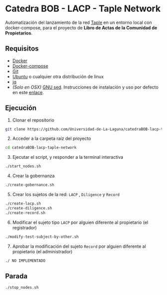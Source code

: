 # Catedra BOB - LACP - Taple Network

Automatización del lanzamiento de la red [Taple](https://www.taple.es/) en un entorno local con docker-compose, para el proyecto de **Libro de Actas de la Comunidad de Propietarios**.

## Requisitos

- [Docker](https://www.docker.com/)
- [Docker-compose](https://docs.docker.com/compose/)
- [Git](https://git-scm.com/)
- [Ubuntu](https://ubuntu.com/) o cualquier otra distribución de linux
- [jq](https://stedolan.github.io/jq/)
- *(Solo en OSX)* [GNU sed](https://www.gnu.org/software/sed/). Instrucciones de instalación y uso por defecto en este [enlace](https://medium.com/@bramblexu/install-gnu-sed-on-mac-os-and-set-it-as-default-7c17ef1b8f64).

## Ejecución

1. Clonar el repositorio

```bash 
git clone https://github.com/Universidad-de-La-Laguna/catedraBOB-lacp-taple-network.git
```

2. Acceder a la carpeta raíz del proyecto

```bash
cd catedraBOB-lacp-taple-network
```

3. Ejecutar el script, y responder a la terminal interactiva

```bash
./start_nodes.sh
```

4. Crear la gobernanza

```bash
./create-gobernance.sh
```

5. Crear los sujetos de la red: `LACP` , `Diligence` y `Record`

```bash
./create-lacp.sh
./create-diligence.sh
./create-record.sh
```

6. Modificar el sujeto tipo `LACP` por alguien diferente al propietario (el registrador)
```bash
./modify-test-subject-by-other.sh
```

7. Aprobar la modificación del sujeto `Record` por alguien diferente al propietario (el administrador)

```bash
./ NO IMPLEMENTADO
```

## Parada

```bash
./stop_nodes.sh
```